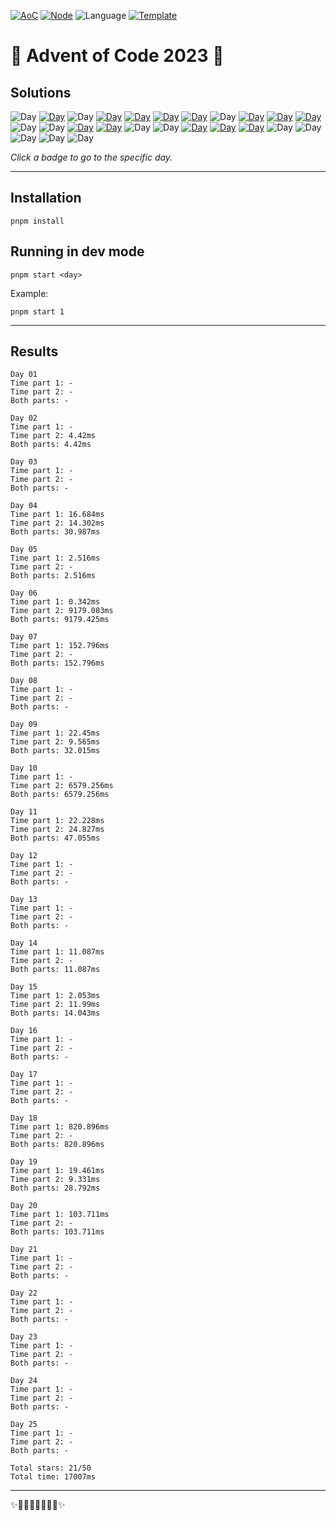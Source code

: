 <!-- Entries between SOLUTIONS and RESULTS tags are auto-generated -->

[![AoC](https://badgen.net/badge/AoC/2023/blue)](https://adventofcode.com/2023)
[![Node](https://badgen.net/badge/Node/v16.13.0+/blue)](https://nodejs.org/en/download/)
![Language](https://badgen.net/badge/Language/TypeScript/blue)
[![Template](https://badgen.net/badge/Template/aocrunner/blue)](https://github.com/caderek/aocrunner)

# 🎄 Advent of Code 2023 🎄

## Solutions

<!--SOLUTIONS-->

![Day](https://badgen.net/badge/01/%E2%98%86%E2%98%86/gray)
[![Day](https://badgen.net/badge/02/%E2%98%85%E2%98%85/green)](src/day02)
![Day](https://badgen.net/badge/03/%E2%98%86%E2%98%86/gray)
[![Day](https://badgen.net/badge/04/%E2%98%85%E2%98%85/green)](src/day04)
[![Day](https://badgen.net/badge/05/%E2%98%85%E2%98%86/yellow)](src/day05)
[![Day](https://badgen.net/badge/06/%E2%98%85%E2%98%85/green)](src/day06)
[![Day](https://badgen.net/badge/07/%E2%98%85%E2%98%86/yellow)](src/day07)
![Day](https://badgen.net/badge/08/%E2%98%86%E2%98%86/gray)
[![Day](https://badgen.net/badge/09/%E2%98%85%E2%98%85/green)](src/day09)
[![Day](https://badgen.net/badge/10/%E2%98%85%E2%98%85/green)](src/day10)
[![Day](https://badgen.net/badge/11/%E2%98%85%E2%98%85/green)](src/day11)
![Day](https://badgen.net/badge/12/%E2%98%86%E2%98%86/gray)
![Day](https://badgen.net/badge/13/%E2%98%86%E2%98%86/gray)
[![Day](https://badgen.net/badge/14/%E2%98%85%E2%98%86/yellow)](src/day14)
[![Day](https://badgen.net/badge/15/%E2%98%85%E2%98%85/green)](src/day15)
![Day](https://badgen.net/badge/16/%E2%98%86%E2%98%86/gray)
![Day](https://badgen.net/badge/17/%E2%98%86%E2%98%86/gray)
[![Day](https://badgen.net/badge/18/%E2%98%85%E2%98%86/yellow)](src/day18)
[![Day](https://badgen.net/badge/19/%E2%98%85%E2%98%85/green)](src/day19)
[![Day](https://badgen.net/badge/20/%E2%98%85%E2%98%86/yellow)](src/day20)
![Day](https://badgen.net/badge/21/%E2%98%86%E2%98%86/gray)
![Day](https://badgen.net/badge/22/%E2%98%86%E2%98%86/gray)
![Day](https://badgen.net/badge/23/%E2%98%86%E2%98%86/gray)
![Day](https://badgen.net/badge/24/%E2%98%86%E2%98%86/gray)
![Day](https://badgen.net/badge/25/%E2%98%86%E2%98%86/gray)

<!--/SOLUTIONS-->

_Click a badge to go to the specific day._

---

## Installation

```
pnpm install
```

## Running in dev mode

```
pnpm start <day>
```

Example:

```
pnpm start 1
```

---

## Results

<!--RESULTS-->

```
Day 01
Time part 1: -
Time part 2: -
Both parts: -
```

```
Day 02
Time part 1: -
Time part 2: 4.42ms
Both parts: 4.42ms
```

```
Day 03
Time part 1: -
Time part 2: -
Both parts: -
```

```
Day 04
Time part 1: 16.684ms
Time part 2: 14.302ms
Both parts: 30.987ms
```

```
Day 05
Time part 1: 2.516ms
Time part 2: -
Both parts: 2.516ms
```

```
Day 06
Time part 1: 0.342ms
Time part 2: 9179.083ms
Both parts: 9179.425ms
```

```
Day 07
Time part 1: 152.796ms
Time part 2: -
Both parts: 152.796ms
```

```
Day 08
Time part 1: -
Time part 2: -
Both parts: -
```

```
Day 09
Time part 1: 22.45ms
Time part 2: 9.565ms
Both parts: 32.015ms
```

```
Day 10
Time part 1: -
Time part 2: 6579.256ms
Both parts: 6579.256ms
```

```
Day 11
Time part 1: 22.228ms
Time part 2: 24.827ms
Both parts: 47.055ms
```

```
Day 12
Time part 1: -
Time part 2: -
Both parts: -
```

```
Day 13
Time part 1: -
Time part 2: -
Both parts: -
```

```
Day 14
Time part 1: 11.087ms
Time part 2: -
Both parts: 11.087ms
```

```
Day 15
Time part 1: 2.053ms
Time part 2: 11.99ms
Both parts: 14.043ms
```

```
Day 16
Time part 1: -
Time part 2: -
Both parts: -
```

```
Day 17
Time part 1: -
Time part 2: -
Both parts: -
```

```
Day 18
Time part 1: 820.896ms
Time part 2: -
Both parts: 820.896ms
```

```
Day 19
Time part 1: 19.461ms
Time part 2: 9.331ms
Both parts: 28.792ms
```

```
Day 20
Time part 1: 103.711ms
Time part 2: -
Both parts: 103.711ms
```

```
Day 21
Time part 1: -
Time part 2: -
Both parts: -
```

```
Day 22
Time part 1: -
Time part 2: -
Both parts: -
```

```
Day 23
Time part 1: -
Time part 2: -
Both parts: -
```

```
Day 24
Time part 1: -
Time part 2: -
Both parts: -
```

```
Day 25
Time part 1: -
Time part 2: -
Both parts: -
```

```
Total stars: 21/50
Total time: 17007ms
```

<!--/RESULTS-->

---

✨🎄🎁🎄🎅🎄🎁🎄✨
